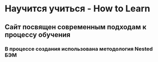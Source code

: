 # Научится учиться - How to Learn

## Сайт посвящен современным подходам к процессу обучения

### В процессе создания использована методология Nested БЭМ